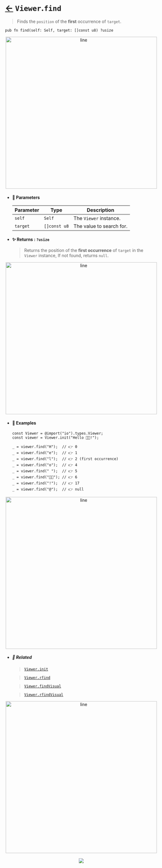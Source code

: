 # [←](../Viewer.md) `Viewer`.`find`

> Finds the `position` of the **first** occurrence of `target`.

```zig
pub fn find(self: Self, target: []const u8) ?usize
```

<div align="center">
<img src="https://raw.githubusercontent.com/maysara-elshewehy/io-bench/refs/heads/main/dist/img/md/line.png" alt="line" style="width:500px;"/>
</div>

- #### 🧩 Parameters

    | Parameter | Type         | Description              |
    | --------- | ------------ | ------------------------ |
    | `self`    | `Self`       | The `Viewer` instance.   |
    | `target`  | `[]const u8` | The value to search for. |

- #### ✨ Returns : `?usize`

    > Returns the position of the **first occurrence** of `target` in the `Viewer` instance, If not found, returns `null`.

<div align="center">
<img src="https://raw.githubusercontent.com/maysara-elshewehy/io-bench/refs/heads/main/dist/img/md/line.png" alt="line" style="width:500px;"/>
</div>

- #### 🧪 Examples

    ```zig
    const Viewer = @import("io").types.Viewer;
    const viewer = Viewer.init("Hello 👨‍🏭!");
    ```

    ```zig
    _ = viewer.find("H");  // 👉 0
    _ = viewer.find("e");  // 👉 1
    _ = viewer.find("l");  // 👉 2 (first occurrence)
    _ = viewer.find("o");  // 👉 4
    _ = viewer.find(" ");  // 👉 5
    _ = viewer.find("👨‍🏭"); // 👉 6
    _ = viewer.find("!");  // 👉 17
    _ = viewer.find("@");  // 👉 null
    ```

<div align="center">
<img src="https://raw.githubusercontent.com/maysara-elshewehy/io-bench/refs/heads/main/dist/img/md/line.png" alt="line" style="width:500px;"/>
</div>

- ##### 🔗 Related

  > [`Viewer.init`](./init.md)

  > [`Viewer.rfind`](./rfind.md)

  > [`Viewer.findVisual`](./findVisual.md)

  > [`Viewer.rfindVisual`](./rfindVisual.md)

<div align="center">
<img src="https://raw.githubusercontent.com/maysara-elshewehy/io-bench/refs/heads/main/dist/img/md/line.png" alt="line" style="width:500px;"/>
</div>

<div align="center"><br>
<a href="https://github.com/maysara-elshewehy"> <img src="https://img.shields.io/badge/Made with ❤️ by-Maysara-orange"/> </a>
</div>